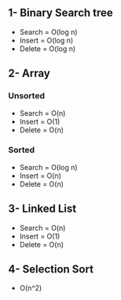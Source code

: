 ## 1- Binary Search tree
- Search = O(log n)
- Insert = O(log n)
- Delete = O(log n)

## 2- Array
### Unsorted
- Search = O(n)
- Insert = O(1)
- Delete = O(n)

### Sorted
- Search = O(log n)
- Insert = O(n)
- Delete = O(n)

## 3- Linked List
- Search = O(n)
- Insert = O(1)
- Delete = O(n)

## 4- Selection Sort
- O(n^2)
